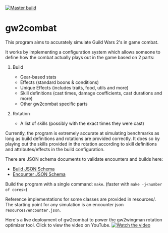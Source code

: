 [![Master build](https://github.com/Mk-Chan/gw2combat/actions/workflows/master-build.yml/badge.svg)](https://github.com/Mk-Chan/gw2combat/actions/workflows/master-build.yml)
# gw2combat
This program aims to accurately simulate Guild Wars 2's in game combat. 

It works by implementing a configuration system which allows someone to define how the combat actually plays out in the game based on 2 parts:
1. Build
    - Gear-based stats
    - Effects (standard boons & conditions)
    - Unique Effects (includes traits, food, utils and more)
    - Skill definitions (cast times, damage coefficients, cast durations and more)
    - Other gw2combat specific parts

2. Rotation
    - A list of skills (possibly with the exact times they were cast)

Currently, the program is extremely accurate at simulating benchmarks as long as build definitions and rotations are provided correctly.
It does so by playing out the skills provided in the rotation according to skill definitions and attributes/effects in the build configuration.

There are JSON schema documents to validate encounters and builds here:
- [Build JSON Schema](https://github.com/Mk-Chan/gw2combat/blob/master/src/configuration/build.schema.json)
- [Encounter JSON Schema](https://github.com/Mk-Chan/gw2combat/blob/master/src/configuration/encounter.schema.json)

Build the program with a single command: `make`. (faster with `make -j<number of cores>`)

Reference implementations for some classes are provided in resources/. The starting point for any simulation is an encounter json `resources/encounter.json`.

Here's a live deployment of gw2combat to power the gw2wingman rotation optimizer tool.
Click to view the video on YouTube.
[![Watch the video](https://img.youtube.com/vi/O_kDiFJINt8/maxresdefault.jpg)](https://youtu.be/O_kDiFJINt8)
